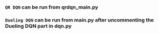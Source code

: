 ### `QR DQN` can be run from qrdqn_main.py
### `Dueling DQN` can be run from main.py after uncommenting the Dueling DQN part in dqn.py
